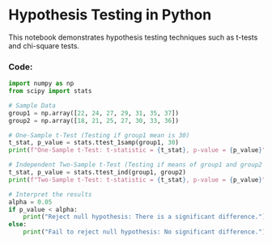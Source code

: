 # Hypothesis Testing in Python

This notebook demonstrates hypothesis testing techniques such as t-tests and chi-square tests.

### Code:

```python
import numpy as np
from scipy import stats

# Sample Data
group1 = np.array([22, 24, 27, 29, 31, 35, 37])
group2 = np.array([18, 21, 25, 27, 30, 33, 36])

# One-Sample t-Test (Testing if group1 mean is 30)
t_stat, p_value = stats.ttest_1samp(group1, 30)
print(f"One-Sample t-Test: t-statistic = {t_stat}, p-value = {p_value}")

# Independent Two-Sample t-Test (Testing if means of group1 and group2 are the same)
t_stat, p_value = stats.ttest_ind(group1, group2)
print(f"Two-Sample t-Test: t-statistic = {t_stat}, p-value = {p_value}")

# Interpret the results
alpha = 0.05
if p_value < alpha:
    print("Reject null hypothesis: There is a significant difference.")
else:
    print("Fail to reject null hypothesis: No significant difference.")
